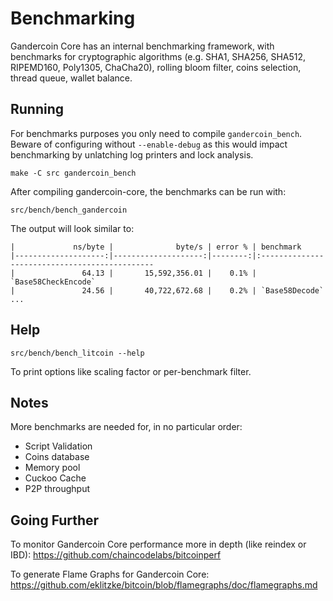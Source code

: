 Benchmarking
============

Gandercoin Core has an internal benchmarking framework, with benchmarks
for cryptographic algorithms (e.g. SHA1, SHA256, SHA512, RIPEMD160, Poly1305, ChaCha20), rolling bloom filter, coins selection,
thread queue, wallet balance.

Running
---------------------

For benchmarks purposes you only need to compile `gandercoin_bench`. Beware of configuring without `--enable-debug` as this would impact
benchmarking by unlatching log printers and lock analysis.

    make -C src gandercoin_bench

After compiling gandercoin-core, the benchmarks can be run with:

    src/bench/bench_gandercoin

The output will look similar to:
```
|             ns/byte |              byte/s | error % | benchmark
|--------------------:|--------------------:|--------:|:----------------------------------------------
|               64.13 |       15,592,356.01 |    0.1% | `Base58CheckEncode`
|               24.56 |       40,722,672.68 |    0.2% | `Base58Decode`
...
```

Help
---------------------

    src/bench/bench_litcoin --help

To print options like scaling factor or per-benchmark filter.

Notes
---------------------
More benchmarks are needed for, in no particular order:
- Script Validation
- Coins database
- Memory pool
- Cuckoo Cache
- P2P throughput

Going Further
--------------------

To monitor Gandercoin Core performance more in depth (like reindex or IBD): https://github.com/chaincodelabs/bitcoinperf

To generate Flame Graphs for Gandercoin Core: https://github.com/eklitzke/bitcoin/blob/flamegraphs/doc/flamegraphs.md
